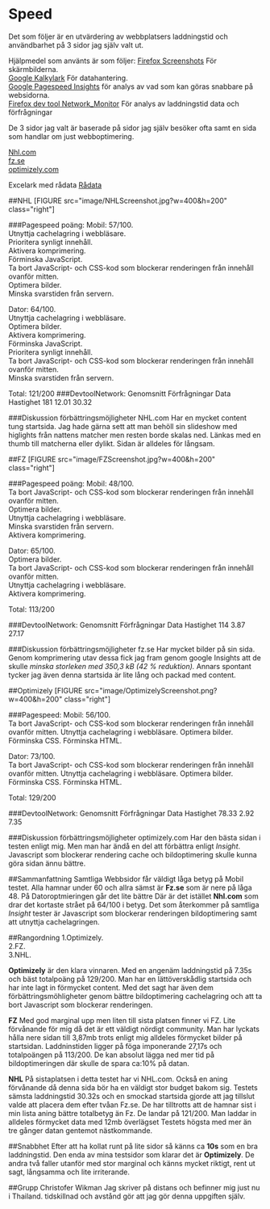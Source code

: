 Speed
===============================
Det som följer är en utvärdering av webbplatsers laddningstid och användbarhet
på 3 sidor jag själv valt ut.

Hjälpmedel som använts är som följer:
[Firefox Screenshots](https://support.mozilla.org/en-US/kb/firefox-screenshots) För skärmbilderna.  
[Google Kalkylark](https://www.google.com/intl/sv/sheets/about/) För datahantering.  
[Google Pagespeed Insights](https://developers.google.com/speed/pagespeed/insights/) för analys av vad som kan göras snabbare på websidorna.  
[Firefox dev tool Network_Monitor](https://developer.mozilla.org/en-US/docs/Tools/Network_Monitor) För analys av laddningstid data och förfrågningar  

De 3 sidor jag valt är baserade på sidor jag själv besöker ofta samt en sida
som handlar om just webboptimering.

[Nhl.com](https://www.nhl.com)  
[fz.se](https://www.fz.se)  
[optimizely.com](https://www.optimizely.com)



Excelark med rådata
[Rådata](https://docs.google.com/spreadsheets/d/1HumkPekYqS5ILaBvKOrBYqURDEhk59UgolW4ioKVn2I/edit?usp=sharing)


##NHL
[FIGURE src="image/NHLScreenshot.jpg?w=400&h=200" class="right"]

###Pagespeed poäng:
Mobil: 57/100.  
Utnyttja cachelagring i webbläsare.  
Prioritera synligt innehåll.  
Aktivera komprimering.  
Förminska JavaScript.  
Ta bort JavaScript- och CSS-kod som blockerar renderingen från innehåll ovanför mitten.  
Optimera bilder.  
Minska svarstiden från servern.  

Dator: 64/100.  
Utnyttja cachelagring i webbläsare.  
Optimera bilder.  
Aktivera komprimering.  
Förminska JavaScript.  
Prioritera synligt innehåll.  
Ta bort JavaScript- och CSS-kod som blockerar renderingen från innehåll ovanför mitten.  
Minska svarstiden från servern.  

Total: 121/200
###DevtoolNetwork:
Genomsnitt
Förfrågningar	Data	Hastighet
181	            12.01	30.32

###Diskussion förbättringsmöjligheter
NHL.com Har en mycket content tung startsida. Jag hade gärna sett att man behöll
sin slideshow med higlights från nattens matcher men resten borde skalas ned.
Länkas med en thumb till matcherna eller dylikt. Sidan är alldeles för långsam.



##FZ
[FIGURE src="image/FZScreenshot.jpg?w=400&h=200" class="right"]

###Pagespeed poäng:
Mobil: 48/100.  
Ta bort JavaScript- och CSS-kod som blockerar renderingen från innehåll ovanför mitten.  
Optimera bilder.  
Utnyttja cachelagring i webbläsare.  
Minska svarstiden från servern.  
Aktivera komprimering.  

Dator: 65/100.  
Optimera bilder.  
Ta bort JavaScript- och CSS-kod som blockerar renderingen från innehåll ovanför mitten.  
Utnyttja cachelagring i webbläsare.  
Aktivera komprimering.  

Total: 113/200

###DevtoolNetwork:
Genomsnitt
Förfrågningar	Data	Hastighet
114	            3.87	27.17

###Diskussion förbättringsmöjligheter
fz.se Har mycket bilder på sin sida. Genom komprimering utav dessa fick jag fram
genom google Insights att de skulle *minska storleken med 350,3 kB (42 % reduktion).*
Annars spontant tycker jag även denna startsida är lite lång och packad med content.


##Optimizely
[FIGURE src="image/OptimizelyScreenshot.png?w=400&h=200" class="right"]

###Pagespeed:
Mobil: 56/100.  
Ta bort JavaScript- och CSS-kod som blockerar renderingen från innehåll ovanför mitten.
Utnyttja cachelagring i webbläsare.
Optimera bilder.
Förminska CSS.
Förminska HTML.

Dator: 73/100.  
Ta bort JavaScript- och CSS-kod som blockerar renderingen från innehåll ovanför mitten.
Utnyttja cachelagring i webbläsare.
Optimera bilder.
Förminska CSS.
Förminska HTML.

Total: 129/200

###DevtoolNetwork:
Genomsnitt
Förfrågningar	Data	Hastighet
78.33	        2.92	7.35

###Diskussion förbättringsmöjligheter
optimizely.com Har den bästa sidan i testen enligt mig. Men man har ändå en del
att förbättra enligt *Insight*. Javascript som blockerar rendering cache och bildoptimering
skulle kunna göra sidan ännu bättre.


##Sammanfattning
Samtliga Webbsidor får väldigt låga betyg på Mobil testet. Alla hamnar under 60
och allra sämst är **Fz.se** som är nere på låga 48. På Datoroptmieringen går det lite bättre
Där är det istället **Nhl.com** som drar det kortaste strået på 64/100 i betyg.
Det som återkommer på samtliga *Insight* tester är Javascript som blockerar renderingen
bildoptimering samt att utnyttja cachelagringen.

##Rangordning
1.Optimizely.  
2.FZ.  
3.NHL.  

**Optimizely** är den klara vinnaren. Med en angenäm laddningstid på 7.35s och bäst
totalpoäng på 129/200. Man har en lättöverskådlig startsida och har inte
lagt in förmycket content. Med det sagt har även dem förbättringsmöhligheter genom
bättre bildoptimering cachelagring och att ta bort Javascript som blockerar renderingen.

**FZ** Med god marginal upp men liten till sista platsen finner vi FZ. Lite förvånande
för mig då det är ett väldigt nördigt community. Man har lyckats hålla nere sidan till
3,87mb trots enligt mig alldeles förmycket bilder på startsidan. Laddninstiden ligger på
föga imponerande 27,17s och totalpoängen på 113/200. De kan absolut lägga ned mer tid
på bildoptimeringen där skulle de spara ca:10% på datan.

**NHL** På sistaplatsen i detta testet har vi NHL.com. Också en aning förvånande
då denna sida bör ha en väldigt stor budget bakom sig. Testets sämsta laddningstid
30.32s och en smockad startsida gjorde att jag tillslut valde att placera dem efter tvåan
Fz.se. De har tilltrotts att de hamnar sist i min lista aning bättre totalbetyg än Fz.
De landar på 121/200.  Man laddar in alldeles förmycket data med 12mb överlägset Testets
högsta med mer än tre gånger datan gentemot nästkommande.

##Snabbhet
Efter att ha kollat runt på lite sidor så känns ca **10s** som en bra laddningstid.
Den enda av mina testsidor som klarar det är **Optimizely**. De andra två faller utanför
med stor marginal och känns mycket riktigt, rent ut sagt, långsamma och lite irriterande.

##Grupp
Christofer Wikman
Jag skriver på distans och befinner mig just nu i Thailand. tidskillnad och
avstånd gör att jag gör denna uppgiften själv.
